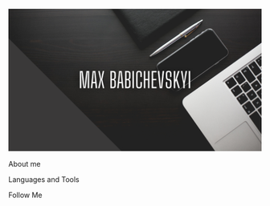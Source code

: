 ![Header](https://github.com/MaxBabichevskiy/MaxBabichevskiy/blob/main/assets/Black%20Modern%20Blogger%20YouTube%20Channel%20Art.png)

About me

Languages and Tools

Follow Me